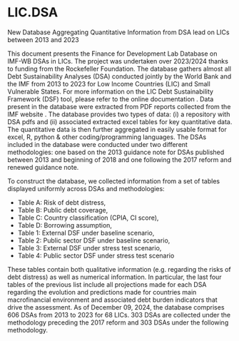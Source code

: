 # LIC.DSA
New Database Aggregating Quantitative Information from DSA lead on LICs between 2013 and 2023

This document presents the Finance for Development Lab Database on IMF-WB DSAs in LICs. The project was undertaken over 2023/2024 thanks to funding from the Rockefeller Foundation. 
The database gathers almost all Debt Sustainability Analyses (DSA) conducted jointly by the World Bank and the IMF from 2013 to 2023 for Low Income Countries (LIC) and Small Vulnerable States. For more information on the LIC Debt Sustainability Framework (DSF) tool, please refer to the online documentation . Data present in the database were extracted from PDF reports collected from the IMF website . 
The database provides two types of data: (i) a repository with DSA pdfs and (ii) associated extracted excel tables for key quantitative data. The quantitative data is then further aggregated in easily usable format for excel, R, python & other coding/programming languages. 
The DSAs included in the database were conducted under two different methodologies: one based on the 2013 guidance note for DSAs published between 2013 and beginning of 2018  and one following the 2017 reform and renewed guidance note. 

To construct the database, we collected information from a set of tables displayed uniformly across DSAs and methodologies: 
-	Table A: Risk of debt distress, 
-	Table B: Public debt coverage, 
-	Table C: Country classification (CPIA, CI score),
-	Table D: Borrowing assumption, 
-	Table 1: External DSF under baseline scenario, 
-	Table 2: Public sector DSF under baseline scenario, 
-	Table 3: External DSF under stress test scenario, 
-	Table 4: Public sector DSF under stress test scenario

These tables contain both qualitative information (e.g. regarding the risks of debt distress) as well as numerical information. In particular, the last four tables of the previous list include all projections made for each DSA regarding the evolution and predictions made for countries main macrofinancial environment and associated debt burden indicators that drive the assessment. 
As of December 09, 2024, the database comprises 606 DSAs from 2013 to 2023 for 68 LICs. 303 DSAs are collected under the methodology preceding the 2017 reform and 303 DSAs under the following methodology. 
